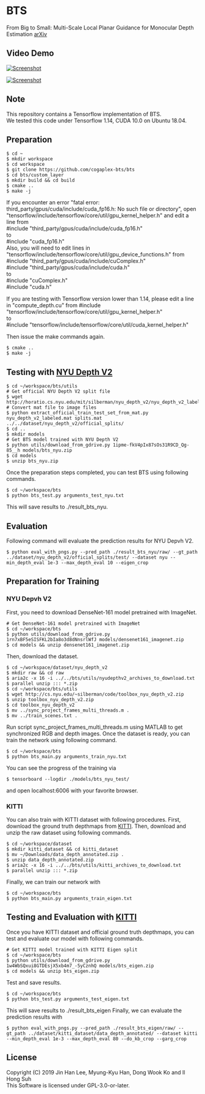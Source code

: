 # BTS
From Big to Small: Multi-Scale Local Planar Guidance for Monocular Depth Estimation [arXiv](https://arxiv.org/abs/1609.03677)

## Video Demo
[![Screenshot](https://img.youtube.com/vi/czmJTtVKfG8/maxresdefault.jpg)](https://www.youtube.com/watcg?v=czmJTtVKfG8)

[![Screenshot](https://img.youtube.com/vi/1J-GSb0fROw/maxresdefault.jpg)](https://www.youtube.com/watch?v=1J-GSb0fROw)

## Note
This repository contains a Tensorflow implementation of BTS.\
We tested this code under Tensorflow 1.14, CUDA 10.0 on Ubuntu 18.04.

## Preparation
```shell
$ cd ~
$ mkdir workspace
$ cd workspace
$ git clone https://github.com/cogaplex-bts/bts
$ cd bts/custom_layer
$ mkdir build && cd build
$ cmake ..
$ make -j
```
If you encounter an error "fatal error: third_party/gpus/cuda/include/cuda_fp16.h: No such file or directory",
open "tensorflow/include/tensorflow/core/util/gpu_kernel_helper.h" and edit a line from \
#include "third_party/gpus/cuda/include/cuda_fp16.h" \
to \
#include "cuda_fp16.h" \
Also, you will need to edit lines in "tensorflow/include/tensorflow/core/util/gpu_device_functions.h" from \
#include "third_party/gpus/cuda/include/cuComplex.h" \
#include "third_party/gpus/cuda/include/cuda.h" \
to \
#include "cuComplex.h" \
#include "cuda.h"

If you are testing with Tensorflow version lower than 1.14, please edit a line in "compute_depth.cu" from
#include "tensorflow/include/tensorflow/core/util/gpu_kernel_helper.h" \
to \
#include "tensorflow/include/tensorflow/core/util/cuda_kernel_helper.h"

Then issue the make commands again.
```shell
$ cmake ..
$ make -j
```

## Testing with [NYU Depth V2](https://cs.nyu.edu/~silberman/datasets/nyu_depth_v2.html)
```shell
$ cd ~/workspace/bts/utils
# Get official NYU Depth V2 split file
$ wget http://horatio.cs.nyu.edu/mit/silberman/nyu_depth_v2/nyu_depth_v2_labeled.mat
# Convert mat file to image files
$ python extract_official_train_test_set_from_mat.py nyu_depth_v2_labeled.mat splits.mat ../../dataset/nyu_depth_v2/official_splits/
$ cd ..
$ mkdir models
# Get BTS model trained with NYU Depth V2
$ python utils/download_from_gdrive.py 1ipme-fkV4pIx87sOs31R9CD_Qg-85__h models/bts_nyu.zip
$ cd models
$ unzip bts_nyu.zip
```
Once the preparation steps completed, you can test BTS using following commands.
```
$ cd ~/workspace/bts
$ python bts_test.py arguments_test_nyu.txt
```
This will save results to ./result_bts_nyu.

## Evaluation
Following command will evaluate the prediction results for NYU Depvh V2.
```
$ python eval_with_pngs.py --pred_path ./result_bts_nyu/raw/ --gt_path ../dataset/nyu_depth_v2/official_splits/test/ --dataset nyu --min_depth_eval 1e-3 --max_depth_eval 10 --eigen_crop
```

## Preparation for Training
### NYU Depvh V2
First, you need to download DenseNet-161 model pretrained with ImageNet.
```
# Get DenseNet-161 model pretrained with ImageNet
$ cd ~/workspace/bts
$ python utils/download_from_gdrive.py 1rn7xBF5eSISFKL2bIa8o3d8dNnsrlWfJ models/densenet161_imagenet.zip
$ cd models && unzip densenet161_imagenet.zip
```
Then, download the dataset.
```
$ cd ~/workspace/dataset/nyu_depth_v2
$ mkdir raw && cd raw
$ aria2c -x 16 -i ../../bts/utils/nyudepthv2_archives_to_download.txt
$ parallel unzip ::: *.zip
$ cd ~/workspace/bts/utils
$ wget http://cs.nyu.edu/~silberman/code/toolbox_nyu_depth_v2.zip
$ unzip toolbox_nyu_depth_v2.zip
$ cd toolbox_nyu_depth_v2
$ mv ../sync_project_frames_multi_threads.m .
$ mv ../train_scenes.txt .
```
Run script sync_project_frames_multi_threads.m using MATLAB to get synchronized RGB and depth images.
Once the dataset is ready, you can train the network using following command.
```
$ cd ~/workspace/bts
$ python bts_main.py arguments_train_nyu.txt
```
You can see the progress of the training via
```
$ tensorboard --logdir ./models/bts_nyu_test/
```
and open localhost:6006 with your favorite browser.

### KITTI
You can also train with KITTI dataset with following procedures.
First, download the ground truth depthmaps from [KITTI](http://www.cvlibs.net/download.php?file=data_depth_annotated.zip).
Then, download and unzip the raw dataset using following commands.
```
$ cd ~/workspace/dataset
$ mkdir kitti_dataset && cd kitti_dataset
$ mv ~/Downloads/data_depth_annotated.zip .
$ unzip data_depth_annotated.zip
$ aria2c -x 16 -i ../../bts/utils/kitti_archives_to_download.txt
$ parallel unzip ::: *.zip
```
Finally, we can train our network with
```
$ cd ~/workspace/bts
$ python bts_main.py arguments_train_eigen.txt
```

## Testing and Evaluation with [KITTI](http://www.cvlibs.net/datasets/kitti/eval_depth.php?benchmark=depth_prediction)
Once you have KITTI dataset and official ground truth depthmaps, you can test and evaluate our model with following commands.
```
# Get KITTI model trained with KITTI Eigen split
$ cd ~/workspace/bts
$ python utils/download_from_gdrive.py 1w4WbSQxui8GTDEsjX5xb4m7_-5yCznhQ models/bts_eigen.zip
$ cd models && unzip bts_eigen.zip
```
Test and save results.
```
$ cd ~/workspace/bts
$ python bts_test.py arguments_test_eigen.txt
```
This will save results to ./result_bts_eigen
Finally, we can evaluate the prediction results with
```
$ python eval_with_pngs.py --pred_path ./result_bts_eigen/raw/ --gt_path ../dataset/kitti_dataset/data_depth_annotated/ --dataset kitti --min_depth_eval 1e-3 --max_depth_eval 80 --do_kb_crop --garg_crop
```

## License
Copyright (C) 2019 Jin Han Lee, Myung-Kyu Han, Dong Wook Ko and Il Hong Suh \
This Software is licensed under GPL-3.0-or-later.